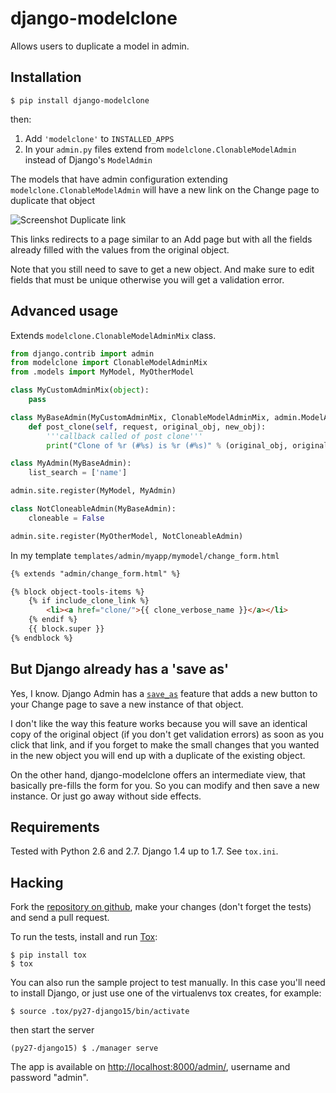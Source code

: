 # django-modelclone

Allows users to duplicate a model in admin.

## Installation

    $ pip install django-modelclone

then:

 1. Add `'modelclone'` to `INSTALLED_APPS`
 2. In your `admin.py` files extend from `modelclone.ClonableModelAdmin` instead of
    Django's `ModelAdmin`

The models that have admin configuration extending `modelclone.ClonableModelAdmin` will
have a new link on the Change page to duplicate that object

![Screenshot Duplicate link](images/duplicate-link.png)

This links redirects to a page similar to an Add page but with all the fields already
filled with the values from the original object.

Note that you still need to save to get a new object. And make sure to edit fields
that must be unique otherwise you will get a validation error.

## Advanced usage

Extends `modelclone.ClonableModelAdminMix` class.

```python
from django.contrib import admin
from modelclone import ClonableModelAdminMix
from .models import MyModel, MyOtherModel

class MyCustomAdminMix(object):
    pass

class MyBaseAdmin(MyCustomAdminMix, ClonableModelAdminMix, admin.ModelAdmin):
    def post_clone(self, request, original_obj, new_obj):
        '''callback called of post clone'''
        print("Clone of %r (#%s) is %r (#%s)" % (original_obj, original_obj.pk, new_obj, new_obj,pk)

class MyAdmin(MyBaseAdmin):
    list_search = ['name']

admin.site.register(MyModel, MyAdmin)

class NotCloneableAdmin(MyBaseAdmin):
    cloneable = False

admin.site.register(MyOtherModel, NotCloneableAdmin)
```

In my template `templates/admin/myapp/mymodel/change_form.html`

```html
{% extends "admin/change_form.html" %}

{% block object-tools-items %}
    {% if include_clone_link %}
        <li><a href="clone/">{{ clone_verbose_name }}</a></li>
    {% endif %}
    {{ block.super }}
{% endblock %} 
```

## But Django already has a 'save as'

Yes, I know. Django Admin has a [`save_as`](https://docs.djangoproject.com/en/dev/ref/contrib/admin/#django.contrib.admin.ModelAdmin.save_as)
feature that adds a new button to your Change page to save a new instance of that
object.

I don't like the way this feature works because you will save an identical copy of the
original object (if you don't get validation errors) as soon as you click that link, and
if you forget to make the small changes that you wanted in the new object you will end up
with a duplicate of the existing object.

On the other hand, django-modelclone offers an intermediate view, that basically pre-fills
the form for you. So you can modify and then save a new instance. Or just go away without
side effects.

## Requirements

Tested with Python 2.6 and 2.7. Django 1.4 up to 1.7. See `tox.ini`.

## Hacking

Fork the [repository on github](http://github.com/realgeeks/django-modelclone), make your
changes (don't forget the tests) and send a pull request.

To run the tests, install and run [Tox](http://tox.readthedocs.org/):

    $ pip install tox
    $ tox

You can also run the sample project to test manually. In this case you'll need to
install Django, or just use one of the virtualenvs tox creates, for example:

    $ source .tox/py27-django15/bin/activate

then start the server

    (py27-django15) $ ./manager serve

The app is available on [http://localhost:8000/admin/](http://localhost:8000/admin/),
username and password "admin".

